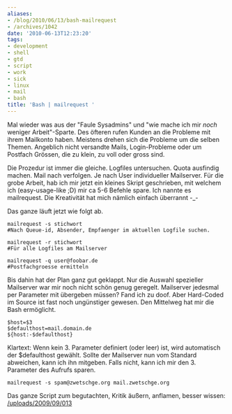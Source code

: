 ```yaml
---
aliases:
- /blog/2010/06/13/bash-mailrequest
- /archives/1042
date: '2010-06-13T12:23:20'
tags:
- development
- shell
- gtd
- script
- work
- sick
- linux
- mail
- bash
title: 'Bash | mailrequest '
---
```


Mal wieder was aus der "Faule Sysadmins" und "wie mache ich mir _noch_
weniger Arbeit"-Sparte. Des öfteren rufen Kunden an die Probleme mit ihrem
Mailkonto haben. Meistens drehen sich die Probleme um die selben Themen.
Angeblich nicht versandte Mails, Login-Probleme oder um Postfach Grössen,
die zu klein, zu voll oder gross sind.

Die Prozedur ist immer die gleiche. Logfiles untersuchen. Quota ausfindig
machen. Mail nach verfolgen. Je nach User individueller Mailserver. Für die
grobe Arbeit, hab ich mir jetzt ein kleines Skript geschrieben, mit welchem
ich (easy-usage-like ;D) mir ca 5-6 Befehle spare. Ich nannte es
mailrequest. Die Kreativität hat mich nämlich einfach überrannt -_-

Das ganze läuft jetzt wie folgt ab.

```
mailrequest -s stichwort
#Nach Queue-id, Absender, Empfaenger im aktuellen Logfile suchen.
```

```
mailrequest -r stichwort
#Für alle Logfiles am Mailserver
```

```
mailrequest -q user@foobar.de
#Postfachgroesse ermitteln
```

Bis dahin hat der Plan ganz gut geklappt. Nur die Auswahl spezieller
Mailserver war mir noch nicht schön genug geregelt. Mailserver jedesmal per
Parameter mit übergeben müssen? Fand ich zu doof. Aber Hard-Coded im Source
ist fast noch ungünstiger gewesen. Den Mittelweg hat mir die Bash
ermöglicht.

```
$host=$3
$defaulthost=mail.domain.de
${host:-$defaulthost}
```

Klartext: Wenn kein 3. Parameter definiert (oder leer) ist, wird
automatisch der $defaulthost gewählt. Sollte der Mailserver nun vom
Standard abweichen, kann ich ihn mitgeben. Falls nicht, kann ich mir den 3.
Parameter des Aufrufs sparen.

```
mailrequest -s spam@zwetschge.org mail.zwetschge.org
```

Das ganze Script zum begutachten, Kritik äußern, anflamen, besser wissen:
[/uploads/2009/09/013](/uploads/2009/09/013)